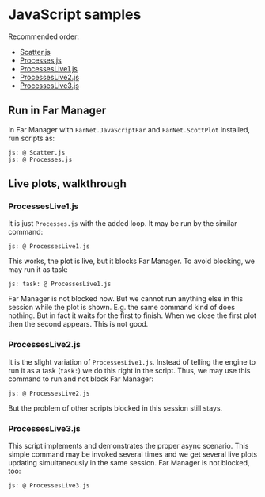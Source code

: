 ﻿# JavaScript samples

Recommended order:

- [Scatter.js](Scatter.js)
- [Processes.js](Processes.js)
- [ProcessesLive1.js](ProcessesLive1.js)
- [ProcessesLive2.js](ProcessesLive2.js)
- [ProcessesLive3.js](ProcessesLive3.js)

## Run in Far Manager

In Far Manager with `FarNet.JavaScriptFar` and `FarNet.ScottPlot` installed, run scripts as:

```
js: @ Scatter.js
js: @ Processes.js
```

## Live plots, walkthrough

### ProcessesLive1.js

It is just `Processes.js` with the added loop.
It may be run by the similar command:

```
js: @ ProcessesLive1.js
```

This works, the plot is live, but it blocks Far Manager.
To avoid blocking, we may run it as task:

```
js: task: @ ProcessesLive1.js
```

Far Manager is not blocked now. But we cannot run anything else in this
session while the plot is shown. E.g. the same command kind of does nothing.
But in fact it waits for the first to finish. When we close the first plot
then the second appears. This is not good.

### ProcessesLive2.js

It is the slight variation of `ProcessesLive1.js`. Instead of telling the
engine to run it as a task (`task:`) we do this right in the script. Thus,
we may use this command to run and not block Far Manager:

```
js: @ ProcessesLive2.js
```

But the problem of other scripts blocked in this session still stays.

### ProcessesLive3.js

This script implements and demonstrates the proper async scenario. This simple
command may be invoked several times and we get several live plots updating
simultaneously in the same session. Far Manager is not blocked, too:

```
js: @ ProcessesLive3.js
```
